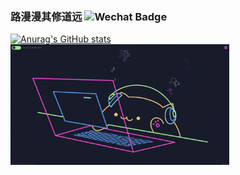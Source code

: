 ### 路漫漫其修道远  ![Wechat Badge](https://img.shields.io/badge/-zhl1232-7BB32E?style=flat-square&logo=wechat&logoColor=white)
<p display: flex;>

[![Anurag's GitHub stats](https://github-readme-stats.vercel.app/api?username=zhl1232&show_icons=true&theme=radical)](https://github.com/anuraghazra/github-readme-stats)<img src="https://github.com/zhl1232/zhl1232/blob/main/CodingCat.gif?raw=true" alt="Synthwave" height="193" width="350">
</p>

<!--
**zhl1232/zhl1232** is a ✨ _special_ ✨ repository because its `README.md` (this file) appears on your GitHub profile.

Here are some ideas to get you started:

- 🔭 I’m currently working on ...
- 🌱 I’m currently learning ...
- 👯 I’m looking to collaborate on ...
- 🤔 I’m looking for help with ...
- 💬 Ask me about ...
- 📫 How to reach me: ...
- 😄 Pronouns: ...
- ⚡ Fun fact: ...
-->
